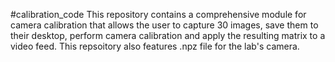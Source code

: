 #calibration_code
This repository contains a comprehensive module for camera calibration that allows the user to capture 30 images, save them to their desktop, perform camera calibration and apply the resulting matrix to a video feed. This repsoitory also features .npz file for the lab's camera.

